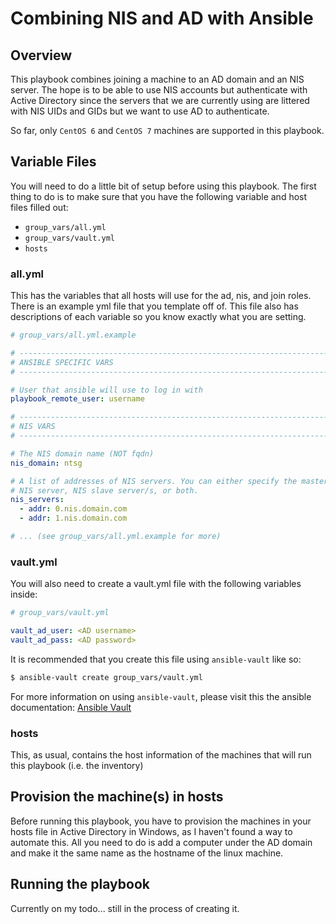 # Combining NIS and AD with Ansible

## Overview

This playbook combines joining a machine to an AD domain and an NIS server. The hope is to be able to use NIS accounts but authenticate with Active Directory since the servers that we are currently using are littered with NIS UIDs and GIDs but we want to use AD to authenticate.

So far, only `CentOS 6` and `CentOS 7` machines are supported in this playbook.

## Variable Files

You will need to do a little bit of setup before using this playbook. The first thing to do is to make sure that you have the following variable and host files filled out:

- `group_vars/all.yml`
- `group_vars/vault.yml`
- `hosts`

### all.yml

This has the variables that all hosts will use for the ad, nis, and join roles. There is an example yml file that you template off of. This file also has descriptions of each variable so you know exactly what you are setting.

```yaml
# group_vars/all.yml.example

# ------------------------------------------------------------------------
# ANSIBLE SPECIFIC VARS
# ------------------------------------------------------------------------

# User that ansible will use to log in with
playbook_remote_user: username

# ------------------------------------------------------------------------
# NIS VARS
# ------------------------------------------------------------------------

# The NIS domain name (NOT fqdn)
nis_domain: ntsg

# A list of addresses of NIS servers. You can either specify the master 
# NIS server, NIS slave server/s, or both.
nis_servers:
  - addr: 0.nis.domain.com
  - addr: 1.nis.domain.com

# ... (see group_vars/all.yml.example for more)

```

### vault.yml

You will also need to create a vault.yml file with the following variables inside:

```yaml
# group_vars/vault.yml

vault_ad_user: <AD username>
vault_ad_pass: <AD password>
```

It is recommended that you create this file using `ansible-vault` like so:

```bash
$ ansible-vault create group_vars/vault.yml
```

For more information on using `ansible-vault`, please visit this the ansible documentation: [Ansible Vault](http://docs.ansible.com/ansible/playbooks_vault.html "Ansible's Documentation for Vault") 

### hosts

This, as usual, contains the host information of the machines that will run this playbook (i.e. the inventory)

## Provision the machine(s) in hosts

Before running this playbook, you have to provision the machines in your hosts file in Active Directory in Windows, as I haven't found a way to automate this. All you need to do is add a computer under the AD domain and make it the same name as the hostname of the linux machine.

## Running the playbook

Currently on my todo... still in the process of creating it.

